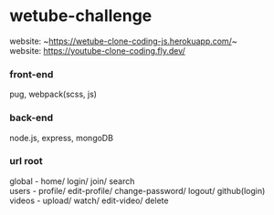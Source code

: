 # wetube-challenge
website: ~https://wetube-clone-coding-js.herokuapp.com/~ <br>
website: https://youtube-clone-coding.fly.dev/

### front-end
pug, webpack(scss, js)

### back-end
node.js, express, mongoDB

### url root
global - home/ login/ join/ search
<br>
users - profile/ edit-profile/ change-password/ logout/ github(login)
<br>
videos - upload/ watch/ edit-video/ delete
